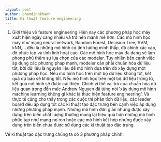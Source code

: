 ```yaml
---
layout: post
author: phamdinhkhanh
title: Kĩ thuật feature engineering
---
```


1. Giới thiệu về feature engineering
Hiện nay các phương pháp học máy xuất hiện ngày càng nhiều và trở nên mạnh mẽ hơn. 
Các mô hình học máy như mạng neural network, Random Forest, Decision Tree, SVM, kNN,... đều
 là những mô hình có tính tường minh thấp, độ chính xác cao, độ phức tạp và tính linh hoạt cao. 
 Các mô hình học máy đa dạng sẽ làm phong phú thêm sự lựa chọn của các modeler. 
 Tuy nhiên bên cạnh việc áp dụng các phương pháp mạnh, modeler cần phải chuẩn hóa dữ liệu tốt, 
 bởi dữ liệu là nguyên liệu để mô hình dựa trên đó xây dựng một phương pháp học. Nếu mô hình học trên một bộ dữ liệu không tốt, 
 kết quả dự báo sẽ không tốt. Nếu mô hình học trên một bộ dữ liệu trúng tủ, kết quả mô hình sẽ được cải thiện. 
 Chính vì thế vai trò của chuẩn hóa dữ liệu quan trọng đến mức Andrew Nguyen đã từng nói 'xây dựng mô hình machine learning không gì khác
 là thực hiện feature engineering'. Và thực tế cũng cho thấy trong các cuộc thi phân tích dữ liệu, các leader board đều áp dụng tốt các kĩ 
 thuật tạo đặc trưng bên cạnh việc áp dụng những phương pháp mạnh. Những mô hình đơn giản nhưng được xây dựng trên biến chất lượng thường 
 mang lại hiệu quả hơn những mô hình phức tạp như mạng nơ ron hoặc các mô hình kết hợp nhưng được xây dựng trên biến chưa được sử dụng các
 kĩ thuật tạo đặc trưng.

Về kĩ thuật tạo đặc trưng chúng ta có 3 phương pháp chính:
